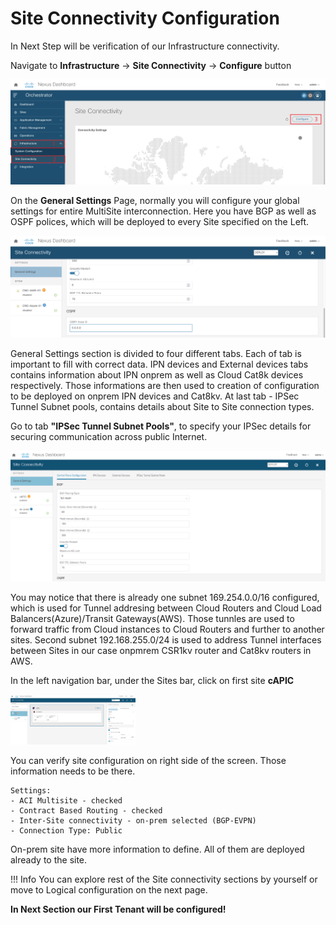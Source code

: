 # Site Connectivity Configuration 

In Next Step will be verification of our Infrastructure connectivity.

Navigate to **Infrastructure** -> **Site Connectivity** -> **Configure** button

<img src="https://raw.githubusercontent.com/marcinduma/LABDCN-2542/master/images/image33.png" width = 800>

On the **General Settings** Page, normally you will configure your global settings for entire MultiSite interconnection. Here you have BGP as well as OSPF polices, which will be deployed to every Site specified on the Left.

<img src="https://raw.githubusercontent.com/marcinduma/LABDCN-2542/master/images/image34.png" width = 800>

General Settings section is divided to four different tabs. Each of tab is important to fill with correct data. IPN devices and External devices tabs contains information about IPN onprem as well as Cloud Cat8k devices respectively. Those informations are then used to creation of configuration to be deployed on onprem IPN devices and Cat8kv. At last tab - IPSec Tunnel Subnet pools, contains details about Site to Site connection types.

Go to tab **"IPSec Tunnel Subnet Pools"**, to specify your IPSec details for securing communication across public Internet.

<img src="https://raw.githubusercontent.com/marcinduma/LABDCN-2542/master/images/image40.png" width = 800>

You may notice that there is already one subnet 169.254.0.0/16 configured, which is used for Tunnel addresing between Cloud Routers and Cloud Load Balancers(Azure)/Transit Gateways(AWS). Those tunnles are used to forward traffic from Cloud instances to Cloud Routers and further to another sites.
Second subnet 192.168.255.0/24 is used to address Tunnel interfaces between Sites in our case onpmrem CSR1kv router and Cat8kv routers in AWS.

In the left navigation bar, under the Sites bar, click on first site **cAPIC**

<img src="https://raw.githubusercontent.com/marcinduma/LABDCN-2542/master/images/image35.png" width = 200>

You can verify site configuration on right side of the screen. Those information needs to be there.
    
    Settings:
    - ACI Multisite - checked 
    - Contract Based Routing - checked
	- Inter-Site connectivity - on-prem selected (BGP-EVPN)
	- Connection Type: Public

On-prem site have more information to define. All of them are deployed already to the site.

!!! Info
	You can explore rest of the Site connectivity sections by yourself or move to Logical configuration on the next page.

**In Next Section our First Tenant will be configured!**